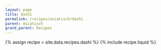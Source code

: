 ```yaml
---
layout: page
title: Dashi
permalink: /recipes/asiatisch/dashi
parent: Asiatisch
grand_parent: Recipes
---
```

{% assign recipe = site.data.recipes.dashi %}
{% include recipe.liquid %}